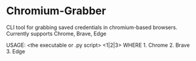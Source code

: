 # Chromium-Grabber
CLI tool for grabbing saved credentials in chromium-based browsers. Currently supports Chrome, Brave, Edge

USAGE: <the executable or .py script> <1|2|3> 
WHERE 1. Chrome
2. Brave
3. Edge
